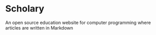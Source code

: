# Scholary
An open source education website for computer programming where articles are written in Markdown

